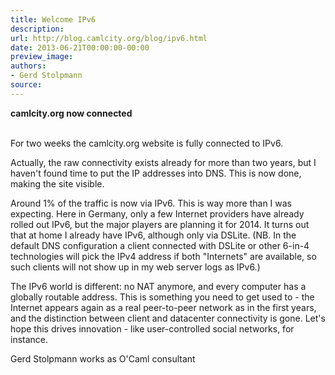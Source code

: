 ```yaml
---
title: Welcome IPv6
description:
url: http://blog.camlcity.org/blog/ipv6.html
date: 2013-06-21T00:00:00-00:00
preview_image:
authors:
- Gerd Stolpmann
source:
---
```




<div>
  <b>camlcity.org now connected</b><br>&nbsp;
</div>

<div>
  
For two weeks the camlcity.org website is fully connected to IPv6.

</div>

<div>
  
<p>
Actually, the raw connectivity exists already for more than two years,
but I haven't found time to put the IP addresses into DNS. This is now
done, making the site visible.
</p>

<p>
Around 1% of the traffic is now via IPv6. This is way more than I was
expecting. Here in Germany, only a few Internet providers have already
rolled out IPv6, but the major players are planning it for 2014. It
turns out that at home I already have IPv6, although only via
DSLite. (NB. In the default DNS configuration a client connected with
DSLite or other 6-in-4 technologies will pick the IPv4 address if both
"Internets" are available, so such clients will not show up in my web
server logs as IPv6.)
</p>

<p>
The IPv6 world is different: no NAT anymore, and every computer
has a globally routable address. This is something you need to get
used to - the Internet appears again as a real peer-to-peer
network as in the first years, and the distinction between client
and datacenter connectivity is gone. Let's hope this drives
innovation - like user-controlled social networks, for instance.
</p>


</div>

<div>
  Gerd Stolpmann works as O'Caml consultant

</div>

<div>
  
</div>


          
